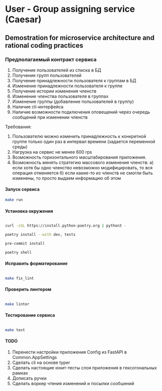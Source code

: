 # User - Group assigning service (Caesar)

## Demostration for microservice architecture and rational coding practices

### Предполагаемый контракт сервиса

1. Получение пользователей из списка в БД
2. Получение групп пользователей
3. Получение принадлежности пользователя к группам в БД
4. Изменение принадлежности пользователя к группе
5. Получение истории изменения членств
6. Изменение членства пользователя в группах
7. Изменение группы (добавление пользователей в группу)
8. Наличие cli-интерфейса
9. Наличие возможности подключения оповещений через очередь сообщений при изменении членств

Требования:

1. Пользователю можно изменить принадлежность к конкретной группе только один раз в
   интервал времени (задается переменной среды)
2. Нагрузка на сервис не менее 600 rps
3. Возможность горизонтального масштабирования приложения.
4. Возможность менять стратегию массового изменения членств:
   а) если хотя бы одно членство невозможно модифицировать, то вся операция отменяется
   б) если какие-то из членств не смогли быть изменены, то просто выдаем информацию об этом

#### Запуск сервиса

```sh
make run
```


#### Установка окружения

```sh

curl -sSL https://install.python-poetry.org | python3 -

poetry install --with dev, tests

pre-commit install

poetry shell
```

#### Исправить форматирование

```sh

make fix_lint

```

#### Проверить линтером

```sh

make linter

```

#### Тестирование сервиса

```sh

make test

```

#### TODO

1. Перенести настройки приложения Config из FastAPI в Common.AppSettings
2. Сделать cli на основе typer
3. Сделать настоящие юнит-тесты слоя приложения в гексогональных рамках
4. Дописать ручки
5. Сделать воркер чтения изменений и посылки сообшений
